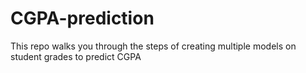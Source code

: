 # CGPA-prediction
This repo walks you through the steps of creating multiple models on student grades to predict CGPA
